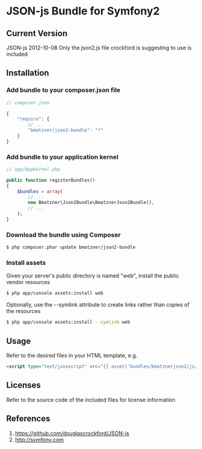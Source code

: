 JSON-js Bundle for Symfony2
=======================

## Current Version

JSON-js 2012-10-08
Only the json2.js file crockford is suggesting to use is included

## Installation

### Add bundle to your composer.json file

``` js
// composer.json

{
    "require": {
		// ...
        "bmatzner/json2-bundle": "*"
    }
}
```

### Add bundle to your application kernel

``` php
// app/AppKernel.php

public function registerBundles()
{
    $bundles = array(
        // ...
        new Bmatzner\Json2Bundle\BmatznerJson2Bundle(),
        // ...
    );
}
```

### Download the bundle using Composer

``` bash
$ php composer.phar update bmatzner/json2-bundle
```

### Install assets

Given your server's public directory is named "web", install the public vendor resources

``` bash
$ php app/console assets:install web
```

Optionally, use the --symlink attribute to create links rather than copies of the resources 

``` bash
$ php app/console assets:install --symlink web
```

## Usage

Refer to the desired files in your HTML template, e.g.

``` html
<script type="text/javascript" src="{{ asset('bundles/bmatznerjson2/js/json2.min.js') }}"></script>
```

## Licenses

Refer to the source code of the included files for license information

## References

1. https://github.com/douglascrockford/JSON-js
2. http://symfony.com
